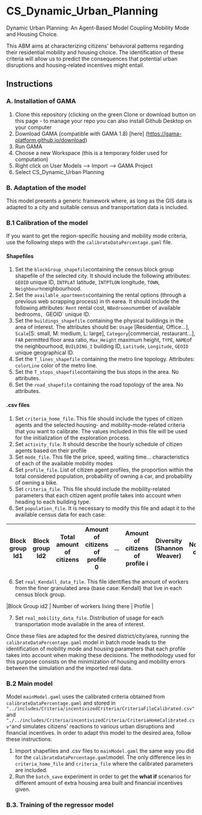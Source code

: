 # CS_Dynamic_Urban_Planning
Dynamic Urban Planning: An Agent-Based Model Coupling Mobility Mode and Housing Choice.

This ABM aims at characterizing citizens' behavioral patterns regarding their residential mobility and housing choice. The identification of these criteria will allow us to predict the consequences that potential urban disruptions and housing-related incentives might entail.

## Instructions

### A. Installation of GAMA

1. Clone this repository (clicking on the green Clone or download button on this page - to manage your repo you can also install Github Desktop on your computer
2. Download GAMA (compatible with GAMA 1.8) [here] (https://gama-platform.github.io/download)
3. Run GAMA
4. Choose a new Workspace (this is a temporary folder used for computation)
5. Right click on User Models --> Import --> GAMA Project
6. Select CS_Dynamic_Urban Planning


### B. Adaptation of the model

This model presents a generic framework where, as long as the GIS data is adapted to a city and suitable census and transportation data is included.

### B.1 Calibration of the model

If you want to get the region-specific housing and mobility mode criteria, use the following steps with the `calibrateDataPercentage.gaml` file.

#### Shapefiles

1. Set the `blockGroup_shapefile`containing the census block group shapefile of the selected city. It should include the following attributes: `GEOID` unique ID, `INTPLAT` latitude, `INTPTLON` longitude, `TOWN`, `Neighbourh`neighbourhood.
2. Set the `available_apartments`containing the rental options (through a previous web scrapping process) in th earea. It should include the following attributes: `Rent` rental cost, `NBedrooms`number of available bedrooms`, `GEOID` unique ID. 
3. Set the `buildings_shapefile` containing the physical buildings in the area of interest. The attributes should be: `Usage` [Residential, Office...], `Scale`[S: small, M: medium, L: large], `Category`[commercial, restaurant...], `FAR` permitted floor area ratio, `Max_Height` maximum height, `TYPE`, `NAME`of the neighbourhood, `BUILDING_I` building ID, `Latitude`, `Longitude`, `GEOID` unique geographical ID.
4. Set the `T_lines_shapefile` containing the metro line topology. Attributes: `colorLine` color of the metro line.
5. Set the `T_stops_shapefile`containing the bus stops in the area. No attributes.
6. Set the `road_shapefile` containing the road topology of the area. No attributes.


#### .csv files

1. Set `criteria_home_file`. This file should include the types of citizen agents and the selected housing- and mobility-mode-related criteria that you want to calibrate. The values included in this file will be used for the initialization of the exploration process.
2. Set `activity_file`. It should describe the hourly schedule of citizen agents based on their profile
3. Set `mode_file`. This file the price, speed, waiting time... characteristics of each of the available mobility modes
4. Set `profile_file`. List of citizen agent profiles, the proportion within the total considered population, probability of owning a car, and probability of owning a bike.
5. Set `criteria_file`. This file should include the mobility-related parameters that each citizen agent profile takes into account when heading to each building type.
5. Set `population_file`. It is necessary to modify this file and adapt it to the available census data for each case:

| Block group Id1 | Block group Id2 | Total amount of citizens | Amount of citizens of profile 0 | ... | Amount of citizens of profile i | Diversity (Shannon Weaver) | Normalized diversity |
| --------------- | --------------- | ------------------------ | ------------------------------- | --- | ------------------------------- | -------------------------- | -------------------- |

6. Set `real_Kendall_data_file`. This file identifies the amount of workers from the finer granulated area (base case: Kendall) that live in each census block group.

|Block Group id2 | Number of workers living there | Profile |

7. Set `real_mobility_data_file`. Distribution of usage for each transportation mode available in the area of interest.

Once these files are adapted for the desired district/city/area, running the `calibrateDataPercentage.gaml` model in batch mode leads to the identification of mobility mode and housing parameters that each profile takes into account when making these decisions. The methodology used for this purpose consists on the minimization of housing and mobility errors between the simulation and the imported real data.


### B.2 Main model

Model `mainModel.gaml` uses the calibrated criteria obtained from `calibrateDataPercentage.gaml` and stored in `"../includes/Criteria/incentivizedCriteria/CriteriaFileCalibrated.csv"` and `"./../includes/Criteria/incentivizedCriteria/CriteriaHomeCalibrated.csv"`and simulates citizens' reactions to various urban disruptions and financial incentives.
In order to adapt this model to the desired area, follow these instructions:

1. Import shapefiles and .csv files to `mainModel.gaml` the same way you did for the `calibrateDataPercentage.gaml`model. The only difference lies in `criteria_home_file` and `criteria_file` where the calibrated parameters are included.
2.  Run the `batch_save` experiment in order to get the **what if** scenarios for different amount of extra housing area built and financial incentives given.


### B.3. Training of the regressor model

 

